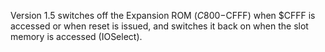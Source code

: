Version 1.5 switches off the Expansion ROM ($C800-$CFFF) when $CFFF is accessed or when reset is issued, and switches it back on when the slot memory is accessed (IOSelect).
